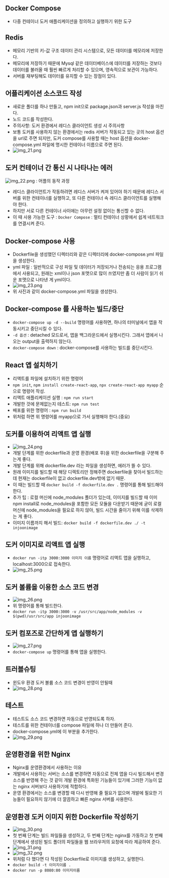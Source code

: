 ## Docker Compose
- 다중 컨테이너 도커 애플리케이션을 정의하고 실행하기 위한 도구

## Redis
- 메모리 기반의 키-값 구조 데이터 관리 시스템으로, 모든 데이터를 메모리에 저장한다.
- 메모리에 저장하기 때문에 Mysql 같은 데이터베이스에 데이터를 저장하는 것보다 데이터를 불러올 때 훨씬 
빠르게 처리할 수 있으며, 영속적으로 보관이 가능하다.
- 서버를 재부팅해도 데이터를 유지할 수 있는 장점이 있다.

## 어플리케이션 소스코드 작성
- 새로운 폴더를 하나 만들고, npm init으로 package.json과 server.js 작성을 마친다.
- 노드 코드를 작성한다.
- 주의사항: 도커 환경에서 레디스 클라이언트 생성 시 주의사항
- 보통 도커를 사용하지 않는 환경에서는 redis 서버가 작동되고 있는 곳의 host 옵션을 url로 주면 되지만,
도커 compose를 사용할 때는 host 옵션을 docker-compose.yml 파일에 명시한 컨테이너 이름으로 주면 된다.
- ![img_21.png](img_21.png)

## 도커 컨테이너 간 통신 시 나타나는 에러
![img_22.png](img_22.png) : 어플의 동작 과정
- 레디스 클라이언트가 작동하려면 레디스 서버가 켜져 있어야 하기 때문에 레디스 서버를 위한 컨테이너를 실행하고,
또 다른 컨테이너 속 레디스 클라이언트를 실행해야 한다.
- 하지만 서로 다른 컨테이너 사이에는 아무런 설정 없이는 통신할 수 없다.
- 이 때 사용 가능한 도구 : `Docker Compose` : 멀티 컨테이너 상황에서 쉽게 네트워크를 연결시켜 준다.

## Docker-compose 사용
- Dockerfile을 생성했던 디렉터리와 같은 디렉터리에 docker-compose.yml 파일을 생성한다.
- yml 파일 : 일반적으로 구성 파일 및 데이터가 저장되거나 전송되는 응용 프로그램에서 사용되고, 원래는 xml이나 json 포맷으로
많이 쓰였지만 좀 더 사람이 읽기 쉬운 포맷으로 나타낸 게 yml이다.
- ![img_23.png](img_23.png)
- 위 사진과 같이 docker-compose.yml 파일을 생성한다.

## Docker-compose 를 사용하는 빌드/중단
- `docker-compose up -d --build` 명령어를 사용하면, 하나의 터미널에서 앱을 작동시키고 중단시킬 수 있다.
- `-d 옵션` : detached 모드로서, 앱을 백그라운드에서 실행시킨다. 그래서 앱에서 나오는 output을 출력하지 않는다.
- `docker-compose down` : docker-compose를 사용하는 빌드를 중단시킨다.

## React 앱 설치하기
- 리액트를 파일에 설치하기 위한 명령어
- `npm init`, `npm install create-react-app`, `npx create-react-app myapp` 순으로 명령어 작성.
- 리액트 애플리케이션 실행 : `npm run start`
- 개발한 것에 문제없는지 테스트: `npm run test`
- 배포를 위한 명령어 : `npm run build`
- 위처럼 하면 위 명령어를 myapp으로 가서 실행해야 한다.(중요)

## 도커를 이용하여 리액트 앱 실행
- ![img_24.png](img_24.png)
- 개발 단계를 위한 dockerfile과 운영 환경(배포 후)을 위한 dockerfile을 구분해 주는게 좋다.
- 개발 단계를 위해 dockerfile.dev 라는 파일을 생성하면, 에러가 뜰 수 있다.
- 원래 이미지를 빌드할 때 해당 디렉토리만 정해주면 dockerfile을 찾아서 빌드하는데 현재는 dockerfile이 없고 dockerfile.dev밖에 없기 때문.
- 이 때는 빌드할 때 `docker build -f dockerfile.dev .` 명령어를 통해 빌드해야 한다.
- 추가 팁 : 로컬 머신에 node_modules 폴더가 있는데, 이미지를 빌드할 때 이미 npm install로 node_modules을 포함한 모든 모듈을 다운받기 때문에
굳이 로컬 머신에 node_modules을 필요로 하지 않아, 빌드 시간을 줄이기 위해 이를 삭제하는 게 좋다.
- 이미지 이름까지 해서 빌드: `docker build -f dockerfile.dev ./ -t injoonimage `

## 도커 이미지로 리액트 앱 실행
- `docker run -itp 3000:3000 이미지 이름` 명령어로 리액트 앱을 실행하고, localhost:3000으로 접속한다.
- ![img_25.png](img_25.png)

## 도커 볼륨을 이용한 소스 코드 변경
- ![img_26.png](img_26.png)
- 위 명령어를 통해 빌드한다.
- `docker run -itp 3000:3000 -v /usr/src/app/node_modules -v $(pwd)/usr/src/app injoonimage`

## 도커 컴포즈로 간단하게 앱 실행하기
- ![img_27.png](img_27.png)
- `docker-compose up` 명령어를 통해 앱을 실행한다.

## 트러블슈팅
- 윈도우 환경 도커 볼륨 소스 코드 변경이 반영이 안될때
- ![img_28.png](img_28.png)

## 테스트
- 테스트도 소스 코드 변경하면 자동으로 반영되도록 하자.
- 테스트를 위한 컨테이너를 compose 파일에 하나 더 만들어 준다.
- docker-compose.yml에 이 부분을 추가한다.
- ![img_29.png](img_29.png)

## 운영환경을 위한 Nginx
- Nginx를 운영환경에서 사용하는 이유
- 개발에서 사용하는 서버는 소스를 변경하면 자동으로 전체 앱을 다시 빌드해서 변경 소스를 반영해 주는 것 같이 개발 환경에 특화된 기능들이
있기에 그러한 기능이 없는 nginx 서버보다 사용하기에 적합하다.
- 운영 환경에서는 소스를 변경할 때 다시 반영해 줄 필요가 없으며 개발에 필요한 기능들이 필요하지 않기에 더 깔끔하고 빠른 nginx 서버를 사용한다.

## 운영환경 도커 이미지 위한 Dockerfile 작성하기
- ![img_30.png](img_30.png)
- 첫 번째 단계는 빌드 파일들을 생성하고, 두 번째 단계는 nginx를 가동하고 첫 번째 단계에서 생성된 빌드 폴더의 파일들을 웹 브라우저의
요청에 따라 제공하여 준다.
- ![img_31.png](img_31.png)
- ![img_32.png](img_32.png)
- 위처럼 다 했다면 다 작성된 Dockerfile로 이미지를 생성하고, 실행한다.
- `docker build -t 이미지이름 .`
- `docker run -p 8080:80 이미지이름`

